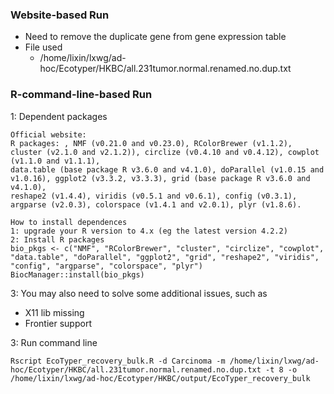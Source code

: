 ### Website-based Run
* Need to remove the duplicate gene from gene expression table
* File used
  * /home/lixin/lxwg/ad-hoc/Ecotyper/HKBC/all.231tumor.normal.renamed.no.dup.txt

### R-command-line-based Run
1: Dependent packages
```
Official website:
R packages: , NMF (v0.21.0 and v0.23.0), RColorBrewer (v1.1.2), cluster (v2.1.0 and v2.1.2)), circlize (v0.4.10 and v0.4.12), cowplot (v1.1.0 and v1.1.1), 
data.table (base package R v3.6.0 and v4.1.0), doParallel (v1.0.15 and v1.0.16), ggplot2 (v3.3.2, v3.3.3), grid (base package R v3.6.0 and v4.1.0), 
reshape2 (v1.4.4), viridis (v0.5.1 and v0.6.1), config (v0.3.1), argparse (v2.0.3), colorspace (v1.4.1 and v2.0.1), plyr (v1.8.6).

How to install dependences 
1: upgrade your R version to 4.x (eg the latest version 4.2.2)
2: Install R packages
bio_pkgs <- c("NMF", "RColorBrewer", "cluster", "circlize", "cowplot", "data.table", "doParallel", "ggplot2", "grid", "reshape2", "viridis", "config", "argparse", "colorspace", "plyr")
BiocManager::install(bio_pkgs)
```
3: You may also need to solve some additional issues, such as
   * X11 lib missing
   * Frontier support  

3: Run command line
```
Rscript EcoTyper_recovery_bulk.R -d Carcinoma -m /home/lixin/lxwg/ad-hoc/Ecotyper/HKBC/all.231tumor.normal.renamed.no.dup.txt -t 8 -o /home/lixin/lxwg/ad-hoc/Ecotyper/HKBC/output/EcoTyper_recovery_bulk
```
